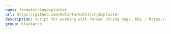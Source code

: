 ```yaml
---
name: formatstringexploiter
url: https://github.com/Owlz/formatStringExploiter
description: script for working with format string bugs. URL : https://github.com/Owlz/formatStringExploiter Groups : blackarch blackarch-exploitation
group: blackarch
---
```

